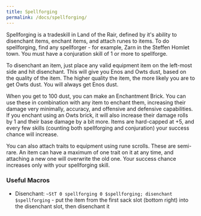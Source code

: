 ```yaml
---
title: Spellforging
permalink: /docs/spellforging/
---
```


Spellforging is a tradeskill in Land of the Rair, defined by it's ability to disenchant items, enchant items, and attach runes to items. To do spellforging, find any spellforger - for example, Zarn in the Steffen Homlet town. You must have a conjuration skill of 1 or more to spellforge.

To disenchant an item, just place any valid equipment item on the left-most side and hit disenchant. This will give you Enos and Owts dust, based on the quality of the item. The higher quality the item, the more likely you are to get Owts dust. You will always get Enos dust.

When you get to 100 dust, you can make an Enchantment Brick. You can use these in combination with any item to enchant them, increasing their damage very minimally, accuracy, and offensive and defensive capabilities. If you enchant using an Owts brick, it will also increase their damage rolls by 1 and their base damage by a bit more. Items are hard-capped at +5, and every few skills (counting both spellforging and conjuration) your success chance will increase.

You can also attach traits to equipment using rune scrolls. These are semi-rare. An item can have a maximum of one trait on it at any time, and attaching a new one will overwrite the old one. Your success chance increases only with your spellforging skill.

### Useful Macros

* Disenchant: `~StT 0 spellforging 0 $spellforging; disenchant $spellforging` - put the item from the first sack slot (bottom right) into the disenchant slot, then disenchant it
